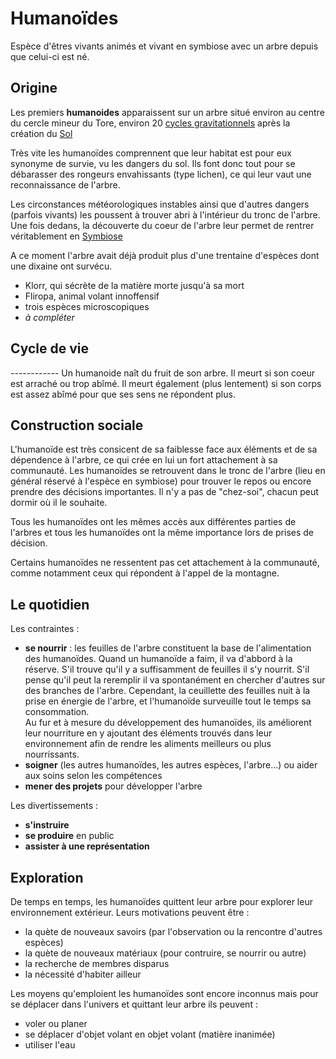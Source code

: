 Humanoïdes
==========

Espèce d'êtres vivants animés et vivant en symbiose avec un arbre depuis que celui-ci est né.

Origine
-------

Les premiers **humanoides** apparaissent sur un arbre situé environ au centre du cercle mineur du Tore, environ 20 [cycles gravitationnels](../Généralités/loi_verticale.md#gravidsc) après la création du [Sol](../Ecosystemes/sol.md)

Très vite les humanoïdes comprennent que leur habitat est pour eux synonyme de survie, vu les dangers du sol. Ils font donc tout pour se débarasser des rongeurs envahissants (type lichen), ce qui leur vaut une reconnaissance de l'arbre. 

Les circonstances météorologiques instables ainsi que d'autres dangers (parfois vivants) les poussent à trouver abri à l'intérieur du tronc de l'arbre. Une fois dedans, la découverte du coeur de l'arbre leur permet de rentrer véritablement en [Symbiose](../Ecosystemes/symbiose.md)

A ce moment l'arbre avait déjà produit plus d'une trentaine d'espèces dont une dixaine ont survécu.

* Klorr, qui sécrète de la matière morte jusqu'à sa mort
* Fliropa, animal volant innoffensif
* trois espèces microscopiques
* *à compléter*

<h2 name=cycle> Cycle de vie </h2>
------------
Un humanoide naît du fruit de son arbre. Il meurt si son coeur est arraché ou trop abîmé. Il meurt également (plus lentement) si son corps est assez abîmé pour que ses sens ne répondent plus.

Construction sociale
---
L'humanoïde est très consicent de sa faiblesse face aux éléments et de sa dépendence à l'arbre, ce qui crée en lui un fort attachement à sa communauté. Les humanoïdes se retrouvent dans le tronc de l'arbre (lieu en général réservé à l'espèce en symbiose) pour trouver le repos ou encore prendre des décisions importantes. Il n'y a pas de "chez-soi", chacun peut dormir où il le souhaite.

Tous les humanoïdes ont les mêmes accès aux différentes parties de l'arbres et tous les humanoïdes ont la même importance lors de prises de décision.

Certains humanoïdes ne ressentent pas cet attachement à la communauté, comme notamment ceux qui répondent à l'appel de la montagne.

Le quotidien
---
Les contraintes :
* **se nourrir** : les feuilles de l'arbre constituent la base de l'alimentation des humanoïdes. Quand un humanoïde a faim, il va d'abbord à la réserve. S'il trouve qu'il y a suffisamment de feuilles il s'y nourrit. S'il pense qu'il peut la reremplir il va spontanément en chercher d'autres sur des branches de l'arbre. Cependant, la ceuillette des feuilles nuit à la prise en énergie de l'arbre, et l'humanoïde surveuille tout le temps sa consommation. <br>
Au fur et à mesure du développement des humanoïdes, ils améliorent leur nourriture en y ajoutant des éléments trouvés dans leur environnement afin de rendre les aliments meilleurs ou plus nourrissants.
* **soigner** (les autres humanoïdes, les autres espèces, l'arbre...) ou aider aux soins selon les compétences
* **mener des projets** pour développer l'arbre

Les divertissements :
* **s'instruire**
* **se produire** en public
* **assister à une représentation**
 
Exploration
---
De temps en temps, les humanoïdes quittent leur arbre pour explorer leur environnement extérieur. Leurs motivations peuvent être :
* la quète de nouveaux savoirs (par l'observation ou la rencontre d'autres espèces)
* la quète de nouveaux matériaux (pour contruire, se nourrir ou autre)
* la recherche de membres disparus
* la nécessité d'habiter ailleur

Les moyens qu'emploient les humanoïdes sont encore inconnus mais pour se déplacer dans l'univers et quittant leur arbre ils peuvent : 
* voler ou planer
* se déplacer d'objet volant en objet volant (matière inanimée)
* utiliser l'eau



